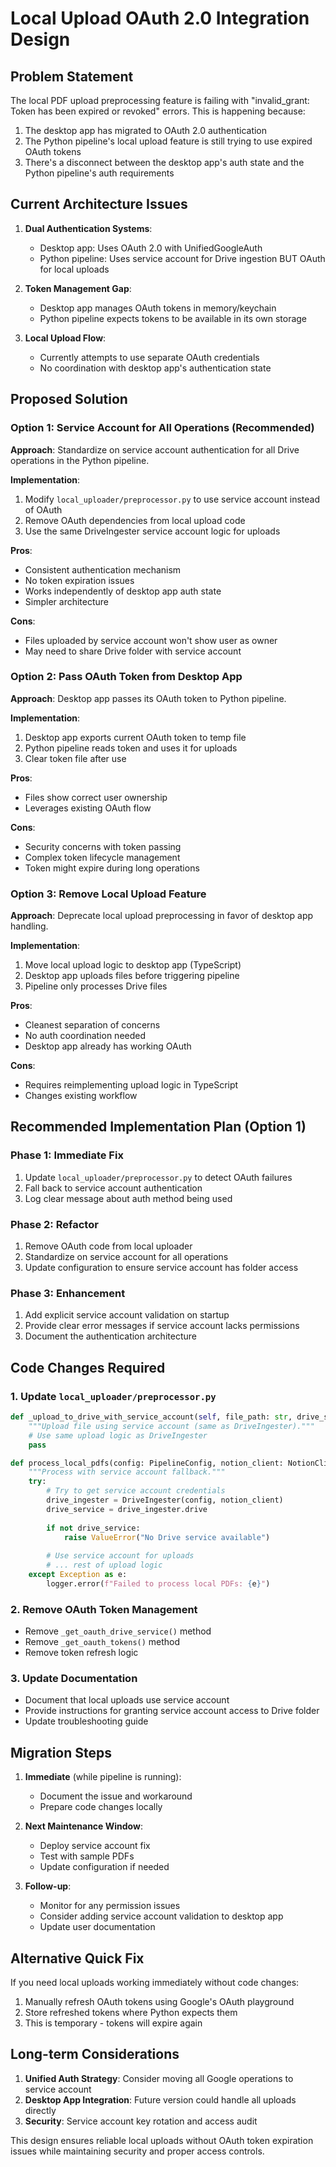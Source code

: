 # Local Upload OAuth 2.0 Integration Design

## Problem Statement

The local PDF upload preprocessing feature is failing with "invalid_grant: Token has been expired or revoked" errors. This is happening because:

1. The desktop app has migrated to OAuth 2.0 authentication
2. The Python pipeline's local upload feature is still trying to use expired OAuth tokens
3. There's a disconnect between the desktop app's auth state and the Python pipeline's auth requirements

## Current Architecture Issues

1. **Dual Authentication Systems**: 
   - Desktop app: Uses OAuth 2.0 with UnifiedGoogleAuth
   - Python pipeline: Uses service account for Drive ingestion BUT OAuth for local uploads
   
2. **Token Management Gap**:
   - Desktop app manages OAuth tokens in memory/keychain
   - Python pipeline expects tokens to be available in its own storage

3. **Local Upload Flow**:
   - Currently attempts to use separate OAuth credentials
   - No coordination with desktop app's authentication state

## Proposed Solution

### Option 1: Service Account for All Operations (Recommended)

**Approach**: Standardize on service account authentication for all Drive operations in the Python pipeline.

**Implementation**:
1. Modify `local_uploader/preprocessor.py` to use service account instead of OAuth
2. Remove OAuth dependencies from local upload code
3. Use the same DriveIngester service account logic for uploads

**Pros**:
- Consistent authentication mechanism
- No token expiration issues
- Works independently of desktop app auth state
- Simpler architecture

**Cons**:
- Files uploaded by service account won't show user as owner
- May need to share Drive folder with service account

### Option 2: Pass OAuth Token from Desktop App

**Approach**: Desktop app passes its OAuth token to Python pipeline.

**Implementation**:
1. Desktop app exports current OAuth token to temp file
2. Python pipeline reads token and uses it for uploads
3. Clear token file after use

**Pros**:
- Files show correct user ownership
- Leverages existing OAuth flow

**Cons**:
- Security concerns with token passing
- Complex token lifecycle management
- Token might expire during long operations

### Option 3: Remove Local Upload Feature

**Approach**: Deprecate local upload preprocessing in favor of desktop app handling.

**Implementation**:
1. Move local upload logic to desktop app (TypeScript)
2. Desktop app uploads files before triggering pipeline
3. Pipeline only processes Drive files

**Pros**:
- Cleanest separation of concerns
- No auth coordination needed
- Desktop app already has working OAuth

**Cons**:
- Requires reimplementing upload logic in TypeScript
- Changes existing workflow

## Recommended Implementation Plan (Option 1)

### Phase 1: Immediate Fix
1. Update `local_uploader/preprocessor.py` to detect OAuth failures
2. Fall back to service account authentication
3. Log clear message about auth method being used

### Phase 2: Refactor
1. Remove OAuth code from local uploader
2. Standardize on service account for all operations
3. Update configuration to ensure service account has folder access

### Phase 3: Enhancement
1. Add explicit service account validation on startup
2. Provide clear error messages if service account lacks permissions
3. Document the authentication architecture

## Code Changes Required

### 1. Update `local_uploader/preprocessor.py`

```python
def _upload_to_drive_with_service_account(self, file_path: str, drive_service) -> Optional[str]:
    """Upload file using service account (same as DriveIngester)."""
    # Use same upload logic as DriveIngester
    pass

def process_local_pdfs(config: PipelineConfig, notion_client: NotionClient) -> Dict[str, int]:
    """Process with service account fallback."""
    try:
        # Try to get service account credentials
        drive_ingester = DriveIngester(config, notion_client)
        drive_service = drive_ingester.drive
        
        if not drive_service:
            raise ValueError("No Drive service available")
            
        # Use service account for uploads
        # ... rest of upload logic
    except Exception as e:
        logger.error(f"Failed to process local PDFs: {e}")
```

### 2. Remove OAuth Token Management

- Remove `_get_oauth_drive_service()` method
- Remove `_get_oauth_tokens()` method  
- Remove token refresh logic

### 3. Update Documentation

- Document that local uploads use service account
- Provide instructions for granting service account access to Drive folder
- Update troubleshooting guide

## Migration Steps

1. **Immediate** (while pipeline is running):
   - Document the issue and workaround
   - Prepare code changes locally

2. **Next Maintenance Window**:
   - Deploy service account fix
   - Test with sample PDFs
   - Update configuration if needed

3. **Follow-up**:
   - Monitor for any permission issues
   - Consider adding service account validation to desktop app
   - Update user documentation

## Alternative Quick Fix

If you need local uploads working immediately without code changes:

1. Manually refresh OAuth tokens using Google's OAuth playground
2. Store refreshed tokens where Python expects them
3. This is temporary - tokens will expire again

## Long-term Considerations

1. **Unified Auth Strategy**: Consider moving all Google operations to service account
2. **Desktop App Integration**: Future version could handle all uploads directly
3. **Security**: Service account key rotation and access audit

This design ensures reliable local uploads without OAuth token expiration issues while maintaining security and proper access controls.